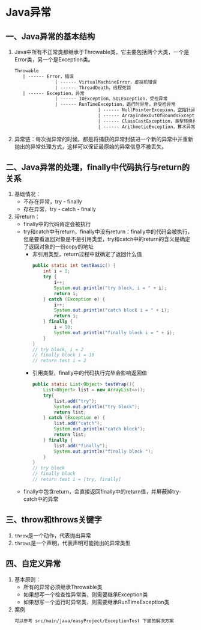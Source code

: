 # Java异常

## 一、Java异常的基本结构
1. Java中所有不正常类都继承于Throwable类，它主要包括两个大类，一个是Error类，另一个是Exception类。
   ```txt
   Throwable
      | ------ Error，错误
                  | ------ VirtualMachineError，虚拟机错误
                  | ------ ThreadDeath，线程死锁
      | ------ Exception，异常
                  | ------ IOException、SQLException，受检异常
                  | ------ RunTimeException，运行时异常，非受检异常
                                  | ------ NullPointerExcepion，空指针异常
                                  | ------ ArrayIndexOutOfBoundsException，越界异常
                                  | ------ ClassCastException，类型转换异常
                                  | ------ ArithmeticException，算术异常
   ```
2. 异常链：每次抛异常的时候，都是将捕获的异常封装进一个新的异常中并重新抛出的异常处理方式，这样可以保证最原始的异常信息不被丢失。


## 二、Java异常的处理，finally中代码执行与return的关系
1. 基础情况：
   - 不存在异常，try - finally
   - 存在异常，try - catch - finally
2. 带return：
   - finally中的代码肯定会被执行
   - try和catch中有return，finally中没有return：finally中的代码会被执行，但是要看返回对象是不是引用类型，try和catch中的return的含义是确定了返回对象的一份copy的地址
     - 非引用类型，return过程中就确定了返回什么值
       ```java
       public static int testBasic() {
           int i = 1; 
           try {
               i++;
               System.out.println("try block, i = " + i);
               return i;
           } catch (Exception e) {
               i++;
               System.out.println("catch block i = " + i);
               return i;
           } finally {
               i = 10;
               System.out.println("finally block i = " + i);
           }
       }
       // try block, i = 2
       // finally block i = 10
       // return test i = 2
       ```
     - 引用类型，finally中的代码执行完毕会影响返回值
       ```java
       public static List<Object> testWrap(){
           List<Object> list = new ArrayList<>();
           try{
               list.add("try");
               System.out.println("try block");
               return list;
           } catch (Exception e) {
               list.add("catch");
               System.out.println("catch block");
               return list;
           } finally {
               list.add("finally");
               System.out.println("finally block ");
           }
       }
       // try block
       // finally block
       // return test i = [try, finally]
       ```
   - finally中包含return，会直接返回finally中的return值，并屏蔽掉try-catch中的异常


       


## 三、throw和throws关键字
1. `throw`是一个动作，代表抛出异常
2. `throws`是一个声明，代表声明可能抛出的异常类型

## 四、自定义异常
1. 基本原则：
   - 所有的异常必须继承Throwable类
   - 如果想写一个检查性异常类，则需要继承Exception类
   - 如果想写一个运行时异常类，则需要继承RunTimeException类
2. 案例
   ```txt
   可以参考 src/main/java/easyProject/ExceptionTest 下面的解决方案
   ```

